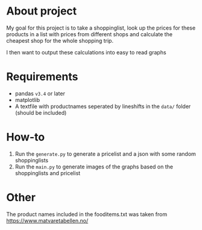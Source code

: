 # About project 
My goal for this project is to take a shoppinglist, look up the prices for these products in a list with prices from different shops and calculate the cheapest shop for the whole shopping trip.

I then want to output these calculations into easy to read graphs

# Requirements
* pandas `v3.4` or later
* matplotlib
* A textfile with productnames seperated by lineshifts in the `data/` folder (should be included)

# How-to
1. Run the `generate.py` to generate a pricelist and a json with some random shoppinglists
2. Run the `main.py` to generate images of the graphs based on the shoppinglists and pricelist

# Other
The product names included in the fooditems.txt was taken from https://www.matvaretabellen.no/